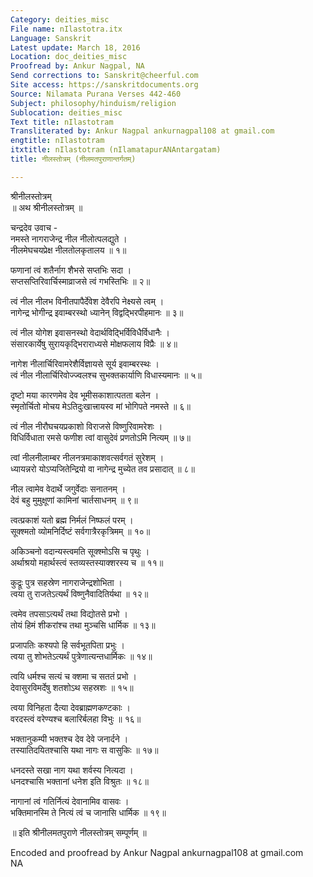 ```yaml
---
Category: deities_misc
File name: nIlastotra.itx
Language: Sanskrit
Latest update: March 18, 2016
Location: doc_deities_misc
Proofread by: Ankur Nagpal, NA
Send corrections to: Sanskrit@cheerful.com
Site access: https://sanskritdocuments.org
Source: Nilamata Purana Verses 442-460
Subject: philosophy/hinduism/religion
Sublocation: deities_misc
Text title: nIlastotram
Transliterated by: Ankur Nagpal ankurnagpal108 at gmail.com
engtitle: nIlastotram
itxtitle: nIlastotram (nIlamatapurANAntargatam)
title: नीलस्तोत्रम् (नीलमतपुराणान्तर्गतम्)

---
```

  
 श्रीनीलस्तोत्रम्   
॥ अथ श्रीनीलस्तोत्रम् ॥  
  
चन्द्रदेव उवाच -  
नमस्ते नागराजेन्द्र नील नीलोत्पलद्युते ।  
नीलमेघचयप्रेक्ष नीलतोलकृतालय ॥ १॥  
  
फणानां त्वं शतैर्नाग शैभसे सप्तभिः सदा ।  
सप्तसप्तिरिवार्चिस्माव्राजसे त्वं गभस्तिभिः ॥ २॥  
  
त्वं नील नीलभ विनीतपापैर्देवेश देवैरपि नेक्ष्यसे त्वम् ।  
नागेन्द्र भोगीन्द्र इवाम्बरस्थो ध्यानेन् विद्वद्भिरपीहमानः ॥ ३॥  
  
त्वं नील योगेश इवासनस्थो वेदार्थविद्भिर्विविधैर्विधानैः ।  
संसारकार्येषु सुरायकृद्भिराराध्यसे मोक्षफलाय विप्रैः ॥ ४॥  
  
नागेश नीलार्चिरिवामरेशैर्विज्ञायसे सूर्य इवाम्बरस्थः ।  
त्वं नील नीलार्चिरिवोज्ज्वलश्च सुभक्तकार्याणि विधास्यमानः ॥ ५॥  
  
दृष्टो मया कारणमेव देव भूमीसकाशात्पतता बलेन ।  
स्मृतोर्चितो मोचय मेऽतिदुःखात्त्रायस्व मां भोगिपते नमस्ते ॥ ६॥  
  
त्वं नील नीरौघचयप्रकाशो विराजसे विष्णुरिवामरेशः ।  
विधिर्विधाता रमसे फणीश त्वां वासुदेवं प्रणतोऽमि नित्यम् ॥ ७॥  
  
त्वां नीलनीलाम्बर नीलनत्रमाकाशवत्सर्वगतं सुरेशम् ।  
ध्यायन्नरो योऽप्यजितेन्द्रियो वा नागेन्द्र मुच्येत तव प्रसादात् ॥ ८॥  
  
नील त्वामेव वेदार्थे जगुर्वेदाः सनातनम् ।  
देवं बहु मुमुक्षूणां कामिनां चार्तसाधनम् ॥ ९॥  
  
त्वत्प्रकाशं यतो ब्रह्म निर्मलं निष्फलं परम् ।  
सूक्श्मतो व्योमनिर्दिष्टं सर्वगात्रैरकृत्रिमम् ॥ १०॥  
  
अकिञ्चनो वदान्यस्त्वमति सूक्श्मोऽसि च पृथुः ।  
अर्थाश्रयो महार्थस्त्वं स्तव्यस्तस्याक्शरस्य च ॥ ११॥  
  
कुद्रूः पुत्र सहस्रेण नागराजेन्द्रशोभिता ।  
त्वया तु राजतेऽत्यर्थं विष्णुनैवादितिर्यथा ॥ १२॥  
  
त्वमेव तपसाऽत्यर्थं तथा विद्योतसे प्रभो ।  
तोयं हिमं शीकरांश्च तथा मुञ्चसि धार्मिक ॥ १३॥  
  
प्रजापतिः कश्यपो हि सर्वभूतपिता प्रभुः ।  
त्वया तु शोभतेऽत्यर्थं पुत्रेणात्यन्तधार्मिकः ॥ १४॥  
  
त्वयि धर्मश्च सत्यं च क्शमा च सततं प्रभो ।  
देवासुरविमर्देषु शतशोऽथ सहस्रशः ॥ १५॥  
  
त्वया विनिहता दैत्या देवब्राह्मणकण्टकाः ।  
वरदस्त्वं वरेण्यश्च बलारिर्बलहा विभुः ॥ १६॥  
  
भक्तानुकम्पी भक्तश्च देव देवे जनार्दने ।  
तस्यातिदयितश्चासि यथा नागः स वासुकिः ॥ १७॥  
  
धनदस्ते सखा नाग यथा शर्वस्य नित्यदा ।  
धनदश्चासि भक्तानां धनेश इति विश्रुतः ॥ १८॥  
  
नागानां त्वं गतिर्नित्यं देवानामिव वासवः ।  
भक्तिमानस्मि ते नित्यं त्वं च जानासि धार्मिक ॥ १९॥  
  
॥ इति श्रीनीलमतपुराणे नीलस्तोत्रम् सम्पूर्णम् ॥  
  
  
  
Encoded and proofread by Ankur Nagpal ankurnagpal108 at gmail.com  
NA  
  
